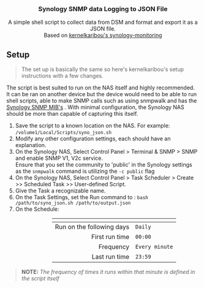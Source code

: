 <div id="top"></div>
<br />
<h3 align="center">Synology SNMP data Logging to JSON File</h3>

  <p align="center">
   A simple shell script to collect data from DSM and format and export it as a JSON file.
    <br />
   Based on <a href="https://github.com/kernelkaribou/synology-monitoring">kernelkaribou's synology-monitoring</a>
    <br />
  </p>
</div>

## Setup
> The set up is basically the same so here's kernelkaribou's setup instructions with a few changes.

The script is best suited to run on the NAS itself and highly recommended. It can be ran on another device but the device would need to be able to run shell scripts, able to make SNMP calls such as using snmpwalk and has the [Synology SNMP MIB's](https://global.download.synology.com/download/Document/MIBGuide/Synology_DiskStation_MIB_Guide.pdf) . With minimal configuration, the Synology NAS should be more than capable of capturing this itself.

1. Save the script to a known location on the NAS. For example: `/volume1/Local/Scripts/syno_json.sh` 
2. Modify any other configuration settings, each should have an explanation.
3. On the Synology NAS, Select Control Panel > Terminal & SNMP > SNMP and enable SNMP V1, V2c service. <br> Ensure that you set the community to 'public' in the Synology settings as the `snmpwalk` command is utilizing the `-c public` flag 
4. On the Synology NAS, Select Control Panel > Task Scheduler > Create >> Scheduled Task >> User-defined Script.
5. Give the Task a recognizable name.
6. On the Task Settings, set the Run command to : `bash /path/to/syno_json.sh /path/to/output.json`
7. On the Schedule:

<ul><ul><ul><ul><ul>
  
| <!-- -->  | <!-- --> |
| --: | -- |
| Run on the following days | `Daily`|
| First run time | `00:00` |
| Frequency |  `Every minute` |
| Last run time | `23:59` |

</ul></ul></ul></ul></ul>

> **NOTE:** *The frequency of times it runs within that minute is defined in the script itself*
